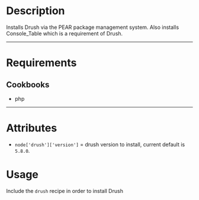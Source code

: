 Description
===========

Installs Drush via the PEAR package management system. Also installs Console_Table which is a requirement of Drush.

---
Requirements
============

Cookbooks
---------

* php

---
Attributes
==========

* `node['drush']['version']` = drush version to install, current default is `5.8.0`.

Usage
=====

Include the `drush` recipe in order to install Drush


